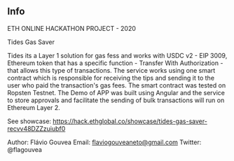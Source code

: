 ## Info

ETH ONLINE HACKATHON PROJECT - 2020

Tides Gas Saver

Tides its a Layer 1 solution for gas fess and works with USDC v2 - EIP 3009, Ethereum token that has a specific function - Transfer With Authorization - that allows this type of transactions. The service works using one smart contract which is responsible for receiving the tips and sending it to the user who paid the transaction's gas fees. The smart contract was tested on Ropsten Testnet. The Demo of APP was built using Angular and the service to store approvals and facilitate the sending of bulk transactions will run on Ethereum Layer 2.

See showcase: https://hack.ethglobal.co/showcase/tides-gas-saver-recvv48DZZzuiubf0

Author: Flávio Gouvea 
Email: flaviogouveaneto@gmail.com 
Twitter: @flagouvea
